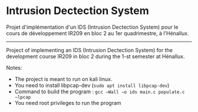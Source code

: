 # Intrusion Dectection System

Projet d'implémentation d'un IDS (Intrusion Dectection System) pour le cours de développement IR209 en bloc 2 au 1er quadrimestre, à l'Hénallux.

***

Project of implementing an IDS (Intrusion Dectection System) for the development course IR209 in bloc 2 during the 1-st semester at Hénallux.

Notes:
- The project is meant to run on kali linux.
- You need to install libpcap-dev (`sudo apt install libpcap-dev`)
- Command to build the program : `gcc −Wall −o ids main.c populate.c −lpcap`
- You need root privileges to run the program
